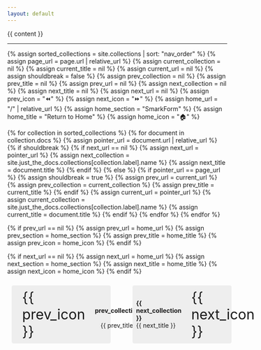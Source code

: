 ```yaml
---
layout: default
---
```




{{ content }}

<hr/>



{% assign sorted_collections = site.collections | sort: "nav_order" %}
{% assign page_url = page.url | relative_url %}
{% assign current_collection = nil %}
{% assign current_title = nil %}
{% assign current_url = nil %}
{% assign shouldbreak = false %}
{% assign prev_collection = nil %}
{% assign prev_title = nil %}
{% assign prev_url = nil %}
{% assign next_collection = nil %}
{% assign next_title = nil %}
{% assign next_url = nil %}
{% assign prev_icon = "⏪" %}
{% assign next_icon = "⏩" %}
{% assign home_url = "/" | relative_url %}
{% assign home_section = "SmarkForm" %}
{% assign home_title = "Return to Home" %}
{% assign home_icon = "🏠" %}

{% for collection in sorted_collections %}
  {% for document in collection.docs %}
   {% assign pointer_url = document.url | relative_url %}
   {% if shouldbreak %}
    {% if next_url == nil %}
     {% assign next_url = pointer_url %}
     {% assign next_collection = site.just_the_docs.collections[collection.label].name %}
     {% assign next_title = document.title %}
    {% endif %}
   {% else %}
    {% if pointer_url == page_url %}
     {% assign shouldbreak = true %}
     {% assign prev_url = current_url %}
     {% assign prev_collection = current_collection %}
     {% assign prev_title = current_title %}
    {% endif %}
    {% assign current_url = pointer_url %}
    {% assign current_collection = site.just_the_docs.collections[collection.label].name %}
    {% assign current_title = document.title %}
   {% endif %}
  {% endfor %}
{% endfor %}

<!-- ](Break Markdown Syntax Hilighting misscompilance)  -->


{% if prev_url == nil %}
 {% assign prev_url = home_url %}
 {% assign prev_section = home_section %}
 {% assign prev_title = home_title %}
 {% assign prev_icon = home_icon %}
{% endif %}

{% if next_url == nil %}
 {% assign next_url = home_url %}
 {% assign next_section = home_section %}
 {% assign next_title = home_title %}
 {% assign next_icon = home_icon %}
{% endif %}


<!-- Style tweaks -->
<!-- ------------ -->

<style>


  /* h1 -> (Page title) */
  /* h2 -> x. */
  /* h3 -> x.y */
  /* h4 -> x.y.z */
  body {
    counter-reset: h2-counter;
  }

  /* Style and increment h2 */
  main>h2 {
    counter-reset: h3-counter;
    counter-increment: h2-counter;
    padding-top: 1.5em;
    margint-top: 0px; /* Does not work with scroll-padding-top */
  }
  main>h2::before {
    content: counter(h2-counter) ". ";
  }

  /* Style and increment h3 */
  main>h3 {
    counter-reset: h4-counter;
    counter-increment: h3-counter;
    padding-top: 1.5em;
    margint-top: 0px; /* Does not work with scroll-padding-top */
  }
  main>h3::before {
    content: counter(h2-counter) "." counter(h3-counter) ". ";
  }

  /* Style and increment h4 */
  main>h4 {
    counter-increment: h4-counter;
    line-height: 3em;
    font-size: 1.2em !important;
    text-transform: none !important;
    padding-top: 1.5em;
    margint-top: 0px; /* Does not work with scroll-padding-top */
  }
  main>h4::before {
    content: counter(h2-counter) "." counter(h3-counter) "." counter(h4-counter) ". ";
  }


  /* (Untested) */
  main>h5, h6 {
    line-height: 3em;
    font-size: 1.2em !important;
    color: #000077;
    text-transform: none !important;
  }
  main>h5::before {
    content: "► ";
  }
  main>h6::before {
    content: "▻ ";
  }



  /* TOC */
  .main-content .chaptertoc {
    margin: 1.5em 0;
    background: #f9f9f9;
    padding: .2em 1em;
  }
  .main-content details.chaptertoc {
    /* Stickty TOC when foldable */
    position: sticky;
    top: 0;
    z-index: 100;
  }
  .body {
    scroll-padding-top: 200px;
  }
  .main-content .chaptertoc>ul {
    margin-left: 1em;
    counter-reset: item-counter;
    list-style: none;
  }

  /* Style and increment top-level list items */
  .main-content .chaptertoc>ul > li {
    counter-reset: subitem-counter;
    counter-increment: item-counter;
    list-style: none !important;
  }
  .main-content .chaptertoc>ul > li::before {
    content: counter(item-counter) ". ";
    font-weight: bold;
    margin-right: 0.5em;
    margin-left: -1.3em !important;
  }

  /* Style and increment second-level list items */
  .main-content .chaptertoc:not(.toplevel)>ul > li > ul {
    counter-reset: subitem-counter;
    list-style: none;
    padding-left: 1.5em;
  }
  .main-content .chaptertoc:not(.toplevel)>ul > li > ul > li {
    counter-reset: subsubitem-counter;
    counter-increment: subitem-counter;
  }
  .main-content .chaptertoc:not(.toplevel)>ul > li > ul > li::before {
    content: counter(item-counter) "." counter(subitem-counter) ". ";
    font-weight: normal;
    margin-right: 0.5em;
    margin-left: -2em !important;
  }

  /* Style and increment third-level list items */
  .main-content .chaptertoc:not(.toplevel)>ul > li > ul > li > ul {
    list-style: none;
    padding-left: 1.5em;
  }
  .main-content .chaptertoc:not(.toplevel)>ul > li > ul > li > ul > li {
    counter-increment: subsubitem-counter;
  }
  .main-content .chaptertoc:not(.toplevel)>ul > li > ul > li > ul > li::before {
    content: counter(item-counter) "." counter(subitem-counter) "." counter(subsubitem-counter) ". ";
    margin-right: 0.5em;
    margin-left: -2.8em !important;
  }

  .go-to-top {
    float: right;
    margin-right: 1em;
  }






</style>


<!-- Bottom bar -->
<!-- ---------- -->

<style>
.bottom-bar {
    display: flex;
    justify-content: space-between;
    padding: 10px;
    bottom: 0;
    left: 0;
    width: 100%;
}

.bottom-bar .nav-link {
    display: flex;
    align-items: center;
    background: #eee;
    border-radius: .3em;
    max-width: 45%;
}
.bottom-bar .nav-link:hover {
    transform: translate(.1em, .1em);
}

.bottom-bar .nav-link:first-child .icon {
    padding: .5rem .7rem .5rem 1.5rem;
}
.bottom-bar .nav-link:first-child .text {
    padding: .5rem .5rem .5rem .7rem;
    text-align: right;
}
.bottom-bar .nav-link:last-child .icon {
    padding: .5rem 1.5rem .5rem .7rem;
}
.bottom-bar .nav-link:last-child .text {
    padding: .5rem .7rem .5rem .5rem;
    text-align: left;
}

.bottom-bar a
, .bottom-bar a:link
, .bottom-bar a:visited
, .bottom-bar a:hover {
    text-decoration: none;
    display: flex;
    align-items: center;
}

.bottom-bar .icon {
    font-size: 2rem;
    display: flex;
    align-items: center;
    justify-content: center;
}

.bottom-bar .text {
    display: flex;
    flex-direction: column;
}

.bottom-bar .line {
    margin: 0;
    padding: 0;
}
.bottom-bar .bold {
    font-weight: bold;
}

.bottom-bar .prev-page {
    justify-content: flex-start;
}

.bottom-bar .next-page {
    justify-content: flex-end;
}

ul li[data-bullet]::before {
    content: attr(data-bullet);
}



@media print {
    .bottom-bar {
        display: none;
    }
}
</style>



<div class="bottom-bar">
    <div class="nav-link">
        <a href="{{prev_url}}">
            <div class="icon" role="img" aria-label="">{{ prev_icon }}</div>
            <div class="text">
                <div class="line bold">{{ prev_collection }}</div>
                <div class="line">{{ prev_title }}</div>
            </div>
        </a>
    </div>
    <div class="nav-link">
        <a href="{{next_url}}">
            <div class="text">
                <div class="line bold">{{ next_collection }}</div>
                <div class="line">{{ next_title }}</div>
            </div>
            <div class="icon" role="img" aria-label="">{{ next_icon }}</div>
        </a>
    </div>
</div>


<script>
    const smartToc = document.querySelector("details.chaptertoc");
    if (!!smartToc) {
        const tocLinks = document.querySelectorAll(".chaptertoc a");
        tocLinks.forEach((link) => {
            link.addEventListener('click', (event) => {
                smartToc.open = false;
            });
        });

        /* Create the "Go to top" anchor */
        const goToTopLink = document.createElement("a");
        goToTopLink.textContent = "Top ↑";
        goToTopLink.title = "Go to Top";
        goToTopLink.href = "#"; /* Navigates to top */
        goToTopLink.className = "go-to-top"; /* For styling */
        smartToc.querySelector("summary").appendChild(goToTopLink);
    };
</script>


